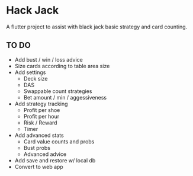 # Hack Jack

A flutter project to assist with black jack basic strategy and card counting.

## TO DO
- Add bust / win / loss advice
- Size cards according to table area size
- Add settings
    - Deck size
    - DAS
    - Swappable count strategies
    - Bet amount / min / aggessiveness
- Add strategy tracking
    - Profit per shoe
    - Profit per hour
    - Risk / Reward
    - Timer
- Add advanced stats
    - Card value counts and probs
    - Bust probs
    - Advanced advice
- Add save and restore w/ local db
- Convert to web app
